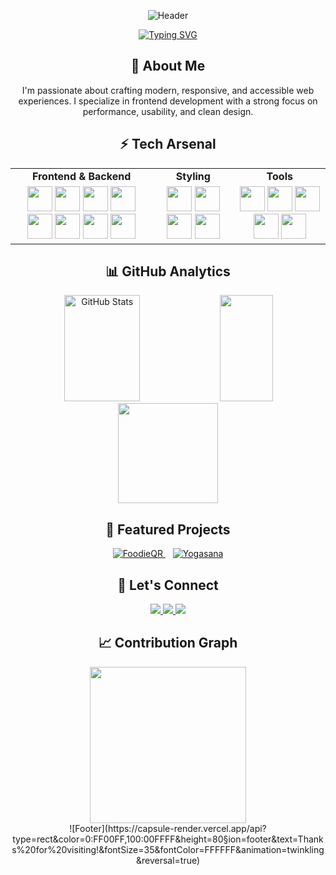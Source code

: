 <div align="center">
  
  ![Header](https://capsule-render.vercel.app/api?type=rect&color=0:FF00FF,100:00FFFF&height=110&section=header&text=Hi,%20I'm%20Sahil%20Kadavekar&fontSize=55&animation=twinkling&fontColor=FFFFFF&fontAlignY=30&desc=Frontend%20Developer%20|%20Backend%20Curious&descAlignY=75&descAlign=50&descSize=25)

</div>

<p align="center">
  <a href="https://git.io/typing-svg">
    <img src="https://readme-typing-svg.demolab.com?font=Fira+Code&weight=600&size=22&duration=4000&pause=1000&color=FF00FF&center=true&vCenter=true&random=false&width=435&lines=Crafting+Digital+Experiences;Problem+Solver;Code+Architect;Innovation+Driver" alt="Typing SVG" />
  </a>
</p>

<h2 align="center">🚀 About Me</h2>
<div align="center">
  <p>
    I'm passionate about crafting modern, responsive, and accessible web experiences. I specialize in frontend development with a strong focus on performance, usability, and clean design.
  </p>
</div>

<h2 align="center">⚡ Tech Arsenal</h2>

<div align="center">
  <table>
    <tr align="center">
      <td><strong>Frontend & Backend</strong></td>
      <td><strong>Styling</strong></td>
      <td><strong>Tools</strong></td>
    </tr>
    <tr align="center">
      <td>
        <img src="https://skillicons.dev/icons?i=html" width="40" />
        <img src="https://skillicons.dev/icons?i=css" width="40" />
        <img src="https://skillicons.dev/icons?i=js" width="40" />
        <img src="https://skillicons.dev/icons?i=ts" width="40" />
        <img src="https://skillicons.dev/icons?i=react" width="40" />
        <img src="https://skillicons.dev/icons?i=nextjs" width="40" />
        <img src="https://skillicons.dev/icons?i=vite" width="40" />
        <img src="https://skillicons.dev/icons?i=nodejs" width="40" />
      </td>
      <td>
        <img src="https://skillicons.dev/icons?i=tailwind" width="40" />
        <img src="https://skillicons.dev/icons?i=materialui" width="40" />
        <img src="https://skillicons.dev/icons?i=styledcomponents" width="40" />
        <img src="https://skillicons.dev/icons?i=bootstrap" width="40" />
      </td>
      <td>
        <img src="https://skillicons.dev/icons?i=git" width="40" />
        <img src="https://skillicons.dev/icons?i=github" width="40" />
        <img src="https://skillicons.dev/icons?i=vscode" width="40" />
        <img src="https://skillicons.dev/icons?i=npm" width="40" />
        <img src="https://skillicons.dev/icons?i=firebase" width="40" />
      </td>
    </tr>
  </table>
</div>

<h2 align="center">📊 GitHub Analytics</h2>
<div align="center">
  <img width="49%" height="170px" src="https://github-readme-stats.vercel.app/api?username=Sahil-K712&show_icons=true&count_private=true&hide_border=true&title_color=6FA4FC&icon_color=6FA4FC&text_color=c9d1d9&bg_color=0d1117" alt="GitHub Stats" /> 
  <img width="41%" height="170px" src="https://github-readme-stats.vercel.app/api/top-langs/?username=Sahil-K712&layout=compact&hide_border=true&title_color=6FA4FC&text_color=c9d1d9&bg_color=0d1117" />
</div>

<div align="center">
  <img height="160px" src="https://github-readme-streak-stats.herokuapp.com/?user=Sahil-K712&theme=tokyonight&hide_border=true" />
</div>

<h2 align="center">🎯 Featured Projects</h2>

<div align="center">
  <a href="https://github.com/Sahil-K712/FoodieQR">
    <img src="https://img.shields.io/badge/🍽️%20FoodieQR-A%20digital%20menu%20platform%20with%20QR%20scanning-FF00FF?style=for-the-badge&labelColor=0D1117&logoColor=white" alt="FoodieQR" />
  </a>
  &nbsp;&nbsp;
  <a href="https://github.com/Sahil-K712/Yogasana">
    <img src="https://img.shields.io/badge/🧘%20Yogasana-Gamified%20wellness%20platform%-00FFFF?style=for-the-badge&labelColor=0D1117&logoColor=white" alt="Yogasana" />
  </a>
</div>

<h2 align="center">🤝 Let's Connect</h2>
<div align="center">
  <a href="https://my-portfolio-sahils-projects-7cdf7e66.vercel.app/">
    <img src="https://img.shields.io/badge/Portfolio-FF5722?style=for-the-badge&logo=google-chrome&logoColor=white" />
  </a>
    <a href="www.linkedin.com/in/sahil-k-b9945234b">
    <img src="https://img.shields.io/badge/LinkedIn-0077B5?style=for-the-badge&logo=linkedin&logoColor=white" />
  </a>
  <a href="mailto:sahilkadavekar444@gmail.com">
    <img src="https://img.shields.io/badge/Gmail-D14836?style=for-the-badge&logo=gmail&logoColor=white" />
  </a>
</div>

<h2 align="center">📈 Contribution Graph</h2>
<div align="center">
  <img height="250px" src="https://github-readme-activity-graph.vercel.app/graph?username=Sahil-K712&theme=react-dark&hide_border=true&area=true" />
</div>

<div align="center">  
  ![Footer](https://capsule-render.vercel.app/api?type=rect&color=0:FF00FF,100:00FFFF&height=80&section=footer&text=Thanks%20for%20visiting!&fontSize=35&fontColor=FFFFFF&animation=twinkling&reversal=true)
</div>